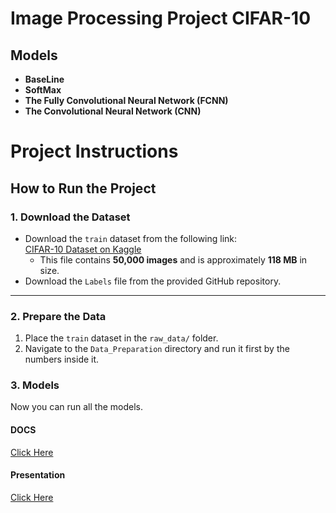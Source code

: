 # Image Processing Project CIFAR-10

## Models
- **BaseLine**
- **SoftMax**
- **The Fully Convolutional Neural Network (FCNN)**
- **The Convolutional Neural Network (CNN)**


# **Project Instructions**

## **How to Run the Project**

### **1. Download the Dataset**
- Download the `train` dataset from the following link:  
  [CIFAR-10 Dataset on Kaggle](https://www.kaggle.com/competitions/cifar-10/data)  
  - This file contains **50,000 images** and is approximately **118 MB** in size.
- Download the `Labels` file from the provided GitHub repository.

---

### **2. Prepare the Data**
1. Place the `train` dataset in the `raw_data/` folder.
2. Navigate to the `Data_Preparation` directory and run it first by the numbers inside it.


### 3. Models
Now you can run all the models.

#### DOCS

[Click Here](https://docs.google.com/document/d/1UTfDsYaKGJp-4OxiIy1r9l7fSOxLOnxivl1vAiSoOB8/edit?usp=sharing)



#### Presentation

[Click Here](https://docs.google.com/presentation/d/1jbFuiONB4Jzo-SYDII6fE2WHxQgahs5P7e0xL9MJUQE/edit?usp=sharing)


